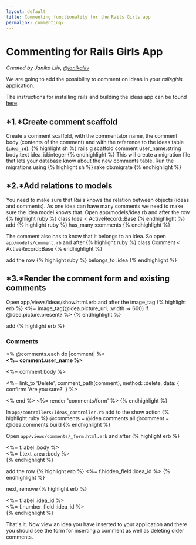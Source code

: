 ```yaml
---
layout: default
title: Commenting functionality for the Rails Girls app
permalink: commenting/
---
```

# Commenting for Rails Girls App
*Created by Janika Liiv, [@janikaliiv](https://twitter.com/janikaliiv)*

We are going to add the possibility to comment on ideas in your *railsgirls* application.

The instructions for installing rails and building the ideas app can be found [here](/app).

## *1.*Create comment scaffold

Create a comment scaffold, with the commentator name, the comment body (contents of the comment) and with the reference to the ideas table (`idea_id`).
{% highlight sh %}
rails g scaffold comment user_name:string body:text idea_id:integer
{% endhighlight %}
This will create a migration file that lets your database know about the new comments table. Run the migrations using
{% highlight sh %}
rake db:migrate
{% endhighlight %}

## *2.*Add relations to models

You need to make sure that Rails knows the relation between objects (ideas and comments).
As one idea can have many comments we need to make sure the idea model knows that.
Open app/models/idea.rb and after the row
{% highlight ruby %}
class Idea < ActiveRecord::Base
{% endhighlight %}
add
{% highlight ruby %}
has_many :comments
{% endhighlight %}

The comment also has to know that it belongs to an idea. So open `app/models/comment.rb` and after
{% highlight ruby %}
class Comment < ActiveRecord::Base
{% endhighlight %}

add the row
{% highlight ruby %}
belongs_to :idea
{% endhighlight %}

## *3.*Render the comment form and existing comments

Open app/views/ideas/show.html.erb and after the image_tag
{% highlight erb %}
<%= image_tag(@idea.picture_url, :width => 600) if @idea.picture.present? %>
{% endhighlight %}

add
{% highlight erb %}
<h3>Comments</h3>
<% @comments.each do |comment| %>
  <div>
    <strong><%= comment.user_name %></strong>
    <br />
    <p><%= comment.body %></p>
    <p><%= link_to 'Delete', comment_path(comment), method: :delete, data: { confirm: 'Are you sure?' } %></p>
  </div>
<% end %>
<%= render 'comments/form' %>
{% endhighlight %}

In `app/controllers/ideas_controller.rb` add to the show action
{% highlight ruby %}
@comments = @idea.comments.all
@comment = @idea.comments.build
{% endhighlight %}

Open `app/views/comments/_form.html.erb` and after
{% highlight erb %}
  <div class="field">
    <%= f.label :body %><br />
    <%= f.text_area :body %>
  </div>
{% endhighlight %}

add the row
{% highlight erb %}
<%= f.hidden_field :idea_id %>
{% endhighlight %}

next, remove
{% highlight erb %}
<div class="field">
  <%= f.label :idea_id %><br>
  <%= f.number_field :idea_id %>
</div>
{% endhighlight %}

That's it. Now view an idea you have inserted to your application and there you should see the form for inserting a comment as well as deleting older comments.
